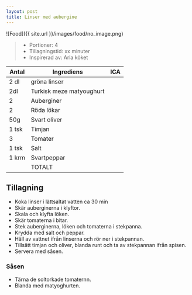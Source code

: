 ```yaml
---
layout: post
title: Linser med aubergine
---
```


![Food]({{ site.url }}/images/food/no_image.png)

>* Portioner: 4
>* Tillagningstid: xx minuter
>* Inspirerad av: Arla köket

Antal | Ingrediens                | ICA
----- | ------------------------- | ---
2 dl  | gröna linser              |
2dl   | Turkisk meze matyoughurt  |
2     | Auberginer                |
2     | Röda lökar                |
50g   | Svart oliver              |
1 tsk | Timjan                    |
3     | Tomater                   |
1 tsk | Salt                      |
1 krm | Svartpeppar               |
      | TOTALT                    |

Tillagning
----------

* Koka linser i lättsaltat vatten ca 30 min
* Skär auberginerna i klyftor.
* Skala och klyfta löken.
* Skär tomaterna i bitar.
* Stek auberginerna, löken och tomaterna i stekpanna.
* Krydda med salt och peppar.
* Häll av vattnet ifrån linserna och rör ner i stekpannan.
* Tillsätt timjan och oliver, blanda runt och ta av stekpannan ifrån spisen.
* Servera med såsen.
 
### Såsen

* Tärna de soltorkade tomaternn.
* Blanda med matyoghurten.
